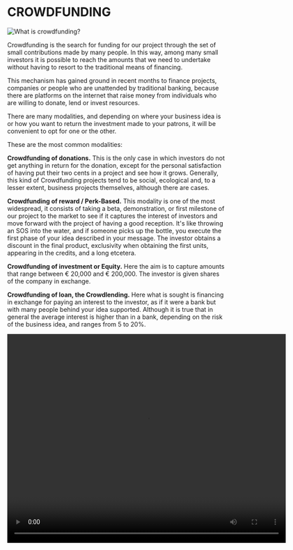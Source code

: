 # CROWDFUNDING

![What is crowdfunding?](https://www.google.es/search?q=crowdfunding+what+is+it&source=lnms&tbm=isch&sa=X&ved=0ahUKEwiOrbWVz9raAhVE7BQKHUg0CaoQ_AUICygC&biw=1280&bih=540#imgrc=IawgQpqvN6Kt4M:)

Crowdfunding is the search for funding for our project through the set of small contributions made by many people. In this way, among many small investors it is possible to reach the amounts that we need to undertake without having to resort to the traditional means of financing.

This mechanism has gained ground in recent months to finance projects, companies or people who are unattended by traditional banking, because there are platforms on the internet that raise money from individuals who are willing to donate, lend or invest resources.

There are many modalities, and depending on where your business idea is or how you want to return the investment made to your patrons, it will be convenient to opt for one or the other.

These are the most common modalities:

**Crowdfunding of donations.** This is the only case in which investors do not get anything in return for the donation, except for the personal satisfaction of having put their two cents in a project and see how it grows. Generally, this kind of Crowdfunding projects tend to be social, ecological and, to a lesser extent, business projects themselves, although there are cases.

**Crowdfunding of reward / Perk-Based.** This modality is one of the most widespread, it consists of taking a beta, demonstration, or first milestone of our project to the market to see if it captures the interest of investors and move forward with the project of having a good reception. It's like throwing an SOS into the water, and if someone picks up the bottle, you execute the first phase of your idea described in your message. The investor obtains a discount in the final product, exclusivity when obtaining the first units, appearing in the credits, and a long etcetera.

**Crowdfunding of investment or Equity.** Here the aim is to capture amounts that range between € 20,000 and € 200,000. The investor is given shares of the company in exchange.

**Crowdfunding of loan, the Crowdlending.** Here what is sought is financing in exchange for paying an interest to the investor, as if it were a bank but with many people behind your idea supported. Although it is true that in general the average interest is higher than in a bank, depending on the risk of the business idea, and ranges from 5 to 20%.

<video src="https://www.youtube.com/watch?v=8b5-iEnW70k" width="640" height="480"></video>